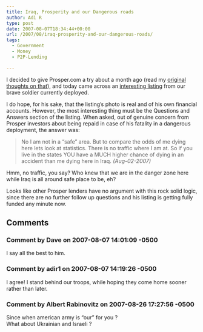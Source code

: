 ```yaml
---
title: Iraq, Prosperity and our Dangerous roads
author: Adi R
type: post
date: 2007-08-07T18:34:44+00:00
url: /2007/08/iraq-prosperity-and-our-dangerous-roads/
tags:
  - Government
  - Money
  - P2P-Lending

---
```

I decided to give Prosper.com a try about a month ago (read my <a href="http://blog.360.yahoo.com/blog-A9lS5Qswf69HhOZ8ug--?cq=1&p=112" target="_blank">original thoughts on that</a>), and today came across an <a href="https://www.prosper.com/lend/listing.aspx?listingID=178559" target="_blank">interesting listing</a> from our brave soldier currently deployed.

I do hope, for his sake, that the listing&#8217;s photo is real and of his own financial accounts. However, the most interesting thing must be the Questions and Answers section of the listing. When asked, out of genuine concern from Prosper investors about being repaid in case of his fatality in a dangerous deployment, the answer was:

> No I am not in a &#8220;safe&#8221; area. But to compare the odds of me dying here lets look at statistics. There is no traffic where I am at. So if you live in the states YOU have a MUCH higher chance of dying in an accident than me dying here in Iraq. _(Aug-02-2007)_

Hmm, no traffic, you say? Who knew that we are in the danger zone here while Iraq is all around safe place to be, eh?

Looks like other Prosper lenders have no argument with this rock solid logic, since there are no further follow up questions and his listing is getting fully funded any minute now.

## Comments

### Comment by Dave on 2007-08-07 14:01:09 -0500
I say all the best to him.

### Comment by adir1 on 2007-08-07 14:19:26 -0500
I agree! I stand behind our troops, while hoping they come home sooner rather than later.

### Comment by Albert Rabinovitz on 2007-08-26 17:27:56 -0500
Since when american army is &#8220;our&#8221; for you ?  
What about Ukrainian and Israeli ?